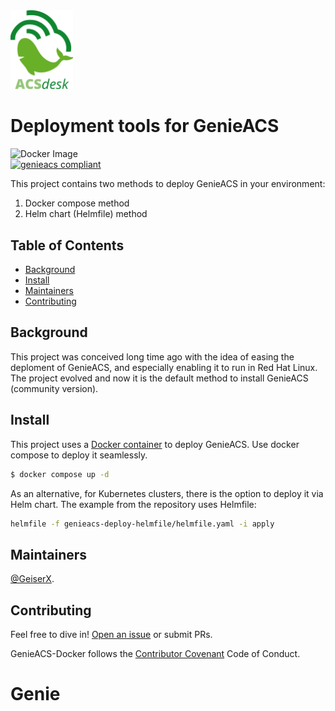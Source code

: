 <img src="https://github.com/GeiserX/genieacs-docker/blob/master/extra/logo.png" width="100"/>

# Deployment tools for GenieACS

![Docker Image](https://img.shields.io/docker/pulls/drumsergio/genieacs)  
[![genieacs compliant](https://img.shields.io/github/license/GeiserX/genieacs-docker)](https://github.com/GeiserX/genieacs-docker/blob/main/LICENSE)

This project contains two methods to deploy GenieACS in your environment: 
1. Docker compose method
2. Helm chart (Helmfile) method


## Table of Contents

- [Background](#background)
- [Install](#install)
- [Maintainers](#maintainers)
- [Contributing](#contributing)

## Background

This project was conceived long time ago with the idea of easing the deploment of GenieACS, and especially enabling it to run in Red Hat Linux. The project evolved and now it is the default method to install GenieACS (community version).

## Install

This project uses a [Docker container](https://hub.docker.com/repository/docker/drumsergio/genieacs) to deploy GenieACS. Use docker compose to deploy it seamlessly.

```sh
$ docker compose up -d
```

As an alternative, for Kubernetes clusters, there is the option to deploy it via Helm chart. The example from the repository uses Helmfile:

```bash
helmfile -f genieacs-deploy-helmfile/helmfile.yaml -i apply
```

## Maintainers

[@GeiserX](https://github.com/GeiserX).

## Contributing

Feel free to dive in! [Open an issue](https://github.com/GeiserX/genieacs-docker/issues/new) or submit PRs.

GenieACS-Docker follows the [Contributor Covenant](http://contributor-covenant.org/version/2/1/) Code of Conduct.
# Genie
